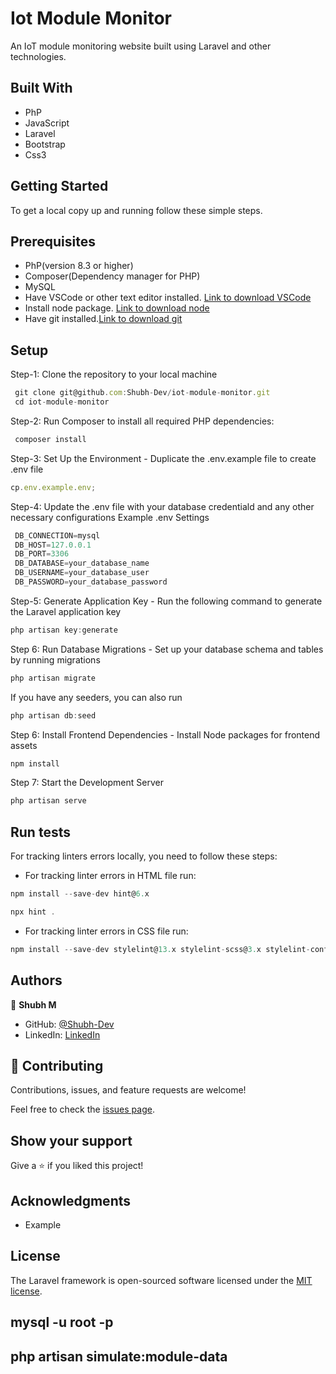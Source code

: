 # Iot Module Monitor

An IoT module monitoring website built using Laravel and other technologies.

<!-- ![screenshot](./desktop.png) -->

## Built With

-   PhP
-   JavaScript
-   Laravel
-   Bootstrap
-   Css3

## Getting Started

To get a local copy up and running follow these simple steps.

## Prerequisites

-   PhP(version 8.3 or higher)
-   Composer(Dependency manager for PHP)
-   MySQL
-   Have VSCode or other text editor installed. [Link to download VSCode](https://code.visualstudio.com/download)
-   Install node package. [Link to download node](https://nodejs.org/en/download/)
-   Have git installed.[Link to download git](https://git-scm.com/downloads)

## Setup

Step-1: Clone the repository to your local machine

```javascript
 git clone git@github.com:Shubh-Dev/iot-module-monitor.git
 cd iot-module-monitor
```

Step-2: Run Composer to install all required PHP dependencies:

```javascript
 composer install
```

Step-3: Set Up the Environment - Duplicate the .env.example file to create .env file

```javascript
cp.env.example.env;
```

Step-4: Update the .env file with your database credentiald and any other necessary configurations
Example .env Settings

```javascript
 DB_CONNECTION=mysql
 DB_HOST=127.0.0.1
 DB_PORT=3306
 DB_DATABASE=your_database_name
 DB_USERNAME=your_database_user
 DB_PASSWORD=your_database_password
```

Step-5: Generate Application Key - Run the following command to generate the Laravel application key

```javascript
php artisan key:generate
```

Step 6: Run Database Migrations - Set up your database schema and tables by running migrations

```javascript
php artisan migrate
```

If you have any seeders, you can also run

```javascript
php artisan db:seed

```

Step 6: Install Frontend Dependencies - Install Node packages for frontend assets

```javascript
npm install
```

Step 7: Start the Development Server

```javascript
php artisan serve

```

## Run tests

For tracking linters errors locally, you need to follow these steps:

-   For tracking linter errors in HTML file run:

```javascript
npm install --save-dev hint@6.x
```

```javascript
npx hint .
```

-   For tracking linter errors in CSS file run:

```javascript
npm install --save-dev stylelint@13.x stylelint-scss@3.x stylelint-config-standard@21.x stylelint-csstree-validator@1.x
```

## Authors

👤 **Shubh M**

-   GitHub: [@Shubh-Dev](https://github.com/Shubh-Dev)
-   LinkedIn: [LinkedIn](https://www.linkedin.com/in/shubhscb/)

## 🤝 Contributing

Contributions, issues, and feature requests are welcome!

Feel free to check the [issues page](../../issues/).

## Show your support

Give a ⭐️ if you liked this project!

## Acknowledgments

-   Example

## License

The Laravel framework is open-sourced software licensed under the [MIT license](https://opensource.org/licenses/MIT).

## mysql -u root -p

## php artisan simulate:module-data


